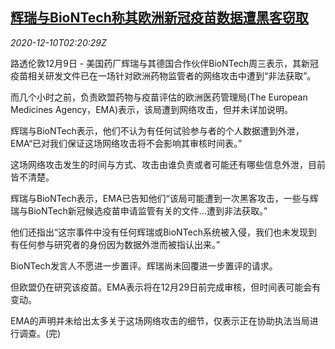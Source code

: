 <!--1607567001000-->
[辉瑞与BioNTech称其欧洲新冠疫苗数据遭黑客窃取](https://cn.reuters.com/article/pfizer-vaccine-hacking-1209-wedn-idCNKBS28K068)
------

<div><i>2020-12-10T02:20:29Z</i></div><p>路透伦敦12月9日 - 美国药厂辉瑞与其德国合作伙伴BioNTech周三表示，其新冠疫苗相关研发文件已在一场针对欧洲药物监管者的网络攻击中遭到“非法获取”。</p><p>而几个小时之前，负责欧盟药物与疫苗评估的欧洲医药管理局(The European Medicines Agency，EMA)表示，该局遭到网络攻击，但并未详加说明。</p><p>辉瑞与BioNTech表示，他们不认为有任何试验参与者的个人数据遭到外泄，EMA“已对我们保证这场网络攻击将不会影响其审核时间表。”</p><p>这场网络攻击发生的时间与方式、攻击由谁负责或者可能还有哪些信息外泄，目前皆不清楚。</p><p>辉瑞与BioNTech表示，EMA已告知他们“该局可能遭到一次黑客攻击，一些与辉瑞与BioNTech新冠候选疫苗申请监管有关的文件...遭到非法获取。”</p><p>他们还指出“这宗事件中没有任何辉瑞或BioNTech系统被入侵，我们也未发现到有任何参与研究者的身份因为数据外泄而被指认出来。”</p><p>BioNTech发言人不愿进一步置评。辉瑞尚未回覆进一步置评的请求。</p><p>但欧盟仍在研究该疫苗。EMA表示将在12月29日前完成审核，但时间表可能会有变动。</p><p>EMA的声明并未给出太多关于这场网络攻击的细节，仅表示正在协助执法当局进行调查。(完)</p>
